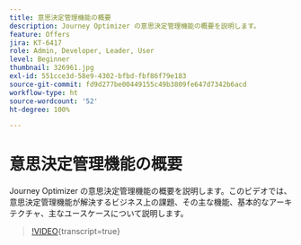```yaml
---
title: 意思決定管理機能の概要
description: Journey Optimizer の意思決定管理機能の概要を説明します。
feature: Offers
jira: KT-6417
role: Admin, Developer, Leader, User
level: Beginner
thumbnail: 326961.jpg
exl-id: 551cce3d-58e9-4302-bfbd-fbf86f79e183
source-git-commit: fd9d277be00449155c49b3809fe647d7342b6acd
workflow-type: ht
source-wordcount: '52'
ht-degree: 100%

---
```


# 意思決定管理機能の概要

Journey Optimizer の意思決定管理機能の概要を説明します。このビデオでは、意思決定管理機能が解決するビジネス上の課題、その主な機能、基本的なアーキテクチャ、主なユースケースについて説明します。


>[!VIDEO](https://video.tv.adobe.com/v/326961?quality=12&learn=on){transcript=true}
